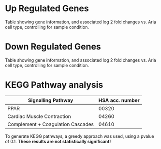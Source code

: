 # Up Regulated Genes
Table showing gene information, and associated log 2 fold changes vs. Aria cell type, controlling for sample condition.

# Down Regulated Genes
Table showing gene information, and associated log 2 fold changes vs. Aria cell type, controlling for sample condition. 

# KEGG Pathway analysis
| Signalling Pathway | HSA acc. number |
|--------------------|-----------------|
| PPAR               | 00320           |
| Cardiac Muscle Contraction           | 04260           |
| Complement + Coagulation Cascades     | 04610           |

To generate KEGG pathways, a greedy approach was used, using a pvalue of 0.1. **These results are not statistically significant!**
